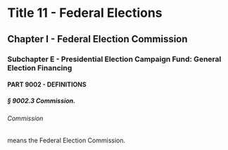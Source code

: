 
# Title 11 - Federal Elections
## Chapter I - Federal Election Commission
### Subchapter E - Presidential Election Campaign Fund: General Election Financing
#### PART 9002 - DEFINITIONS
##### § 9002.3 Commission.
###### Commission

means the Federal Election Commission.
